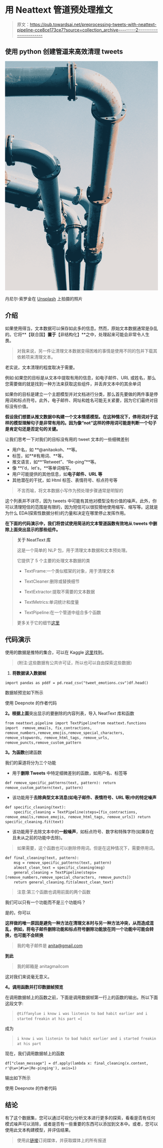 # 用 Neattext 管道预处理推文

> 原文：<https://pub.towardsai.net/preprocessing-tweets-with-neattext-pipeline-cce8ce173ce7?source=collection_archive---------2----------------------->

## 使用 python 创建管道来高效清理 tweets

![](img/fa786eaa150e3c03ba5f30fb177e64f5.png)

丹尼尔·索罗金在 [Unsplash](https://unsplash.com?utm_source=medium&utm_medium=referral) 上拍摄的照片

## 介绍

如果使用得当，文本数据可以保存如此多的信息。然而，原始文本数据通常是杂乱的。它将**【联合国】**置于**【非结构化】**之中，处理起来可能会非常令人生畏。

> 对我来说，另一件让清理文本数据变得困难的事情是使用不同的包并下载其依赖项来清理文本。

老实说，文本清理的程度取决于需要。

例如:如果您的目标是从文本中提取有用的信息，如电子邮件、URL 或姓名，那么您需要做的就是找到一种方法来获取这些组件，并丢弃文本中的其余单词

如果你的目标是建立一个主题模型并对文档进行分类，那么首先要做的两件事是停用词和标点符号。此外，电子邮件、网址和姓名可能无关紧要，因为它们最终对目标没有价值。

**假设我们想要从推文数据中构建一个文本情感模型。在这种情况下，停用词对于这样的模型理解句子是非常有用的。因为像“not”这样的停用词可能是判断一个句子是肯定句还是否定句的关键。**

让我们思考一下对我们的目标没有用的 tweet 文本的一些细微差别

*   用户名，如 **@anitaokoh、**等。
*   标签，如**#有用词、**等。
*   推文语言，如**“Retweet”、“Re-ping”**等。
*   像 **I'd，let's，**等单词缩写。
*   用户可能提供的其他信息，如**电子邮件、URL 等**
*   其他潜在的干扰，如 Html 标签、表情符号、标点符号等

> 不言而喻，将文本数据小写作为预处理步骤通常是明智的

这个列表并不详尽，因为 tweets 中可能有其他对模型没有价值的噪声。此外，你可以清理短信的范围是有限的，因为短信可以很狡猾地使用缩写、缩写等。这就是为什么 EDA(探索性数据分析)的力量和决定在哪里停止发挥作用。

**在下面的代码演示中，我们将尝试使用简洁的文本管道函数有效地从 tweets 中删除上面突出显示的那些组件。**

> **关于 NeatText 库**
> 
> 这是一个简单的 NLP 包，用于清理文本数据和文本预处理。
> 
> 它提供了 5 个主要的处理文本数据的类
> 
> - TextFrame:一个类似框架的对象，用于清理文本
> 
> - TextCleaner:删除或替换细节
> 
> - TextExtractor:提取不需要的文本数据
> 
> - TextMetrics:单词统计和度量
> 
> - TextPipeline:在一个管道中组合多个函数
> 
> 更多关于它的细节[这里](https://pypi.org/project/neattext/)

## 代码演示

使用的数据是推特的集合，可以在 Kaggle [这里](https://www.kaggle.com/datasets/pashupatigupta/emotion-detection-from-text)找到。

> (附注:这些数据有公共许可证，所以也可以自由探索这些数据)

1.  **将数据读入数据帧**

```
import pandas as pddf = pd.read_csv("tweet_emotions.csv")df.head()
```

数据帧预览如下所示

使用 Deepnote 的作者代码

**2。根据上面**突出显示的要删除的内容列表，导入 NeatText 库和函数

```
from neattext.pipeline import TextPipelinefrom neattext.functions import  remove_emails, fix_contractions, remove_numbers,remove_emojis,remove_special_characters, remove_stopwords, remove_html_tags, remove_urls, remove_puncts,remove_custom_pattern
```

**3。为函数**创建函数

我们的渠道将分为三个功能

*   用于**删除 Tweets** 中特定细微差别的函数，如用户名、标签等

```
def remove_specific_patterns(text, pattern): return remove_custom_pattern(text, pattern)
```

*   该功能用于**去除典型文本消息(如电子邮件、表情符号、URL 等)中的特定噪声**

```
def specific_cleaning(text):
    specific_cleaning = TextPipeline(steps=[fix_contractions, remove_emails,remove_emojis, remove_html_tags, remove_urls]) return specific_cleaning.fit(text)
```

*   该功能用于去除文本中的**一般噪声**，如标点符号、数字和特殊字符(如果存在且未从之前的功能中去除)。

> 如果需要，这个函数也可以删除停用词。但是在这种情况下，需要停用词。

```
def final_cleaning(text, pattern):
    msg = remove_specific_patterns(text, pattern)
    almost_clean_text = specific_cleaning(msg)
    general_cleaning = TextPipeline(steps=[remove_numbers,remove_special_characters, remove_puncts])
    return general_cleaning.fit(almost_clean_text)
```

> 注意:第三个函数也调用前面的两个函数

我们可以只有一个功能而不是三个功能吗？

是的，你可以

**这样做的唯一原因是避免一种方法在清理文本时与另一种方法冲突，从而造成混乱，例如，将电子邮件删除功能和标点符号删除功能放在同一个功能中可能会转换，也可能不会转换**

> 我的电子邮件是 anita@gmail.com

**到此**

> 我的邮箱是 anitagmailcom

这对我们来说毫无意义。

**4。调用函数并打印数据帧预览**

在调用数据帧上的函数之前，下面是调用数据帧第一行上的函数的输出。所以下面这段文字:

> `@tiffanylue i know i was listenin to bad habit earlier and i started freakin at his part =[`

成为

> `i know i was listenin to bad habit earlier and i started freakin at his part`

现在，我们调用数据帧上的函数

```
df["clean_message"] = df.apply(lambda x: final_cleaning(x.content, r'@\w+|#\w+|Re-pinging'), axis=1)
```

输出如下所示

使用 Deepnote 的作者代码

## 结论

有了这个数据集，您可以通过可视化/分析文本进行更多的探索，看看是否有任何模式噪声可以消除，或者是否有一些重要的东西可以添加到文本中。或者，您可以使用此文本构建模型，并评估结果。

> 使用此[链接](https://anitaokoh.medium.com/membership)订阅媒体，并获取媒体上的所有报道